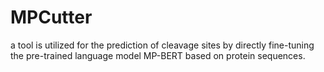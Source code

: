 # MPCutter
a tool is utilized for the prediction of cleavage sites by directly fine-tuning the pre-trained language model MP-BERT based on protein sequences.
